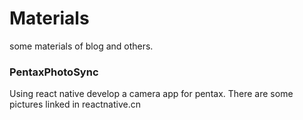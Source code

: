 # Materials
some materials of blog and others.
### PentaxPhotoSync
Using react native develop a camera app for pentax. There are some pictures linked in reactnative.cn

